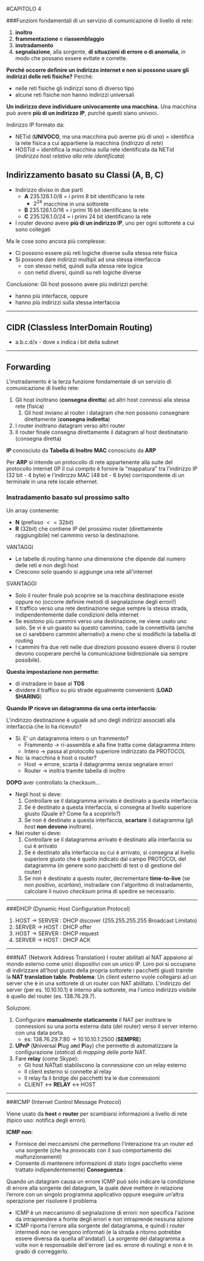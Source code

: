 
#CAPITOLO 4

###Funzioni fondamentali di un servizio di comunicazione di livello di rete:

1. **inoltro**
2. **frammentazione** e **riassemblaggio**
3. **instradamento**
4. **segnalazione**, alla sorgente, **di situazioni di errore o di anomalia**, in modo che possano essere evitate e corrette.

**Perché occorre definire un indirizzo internet e non si possono usare gli indirizzi delle reti fisiche?**
Perché:

- nelle reti fisiche gli indirizzi sono di diverso tipo
- alcune reti fisiche non hanno indirizzi universali


**Un indirizzo deve individuare univocamente una macchina.** Una macchina può avere **più di un indirizzo IP**, purché questi siano univoci.

Indirizzo IP formato da:

- NETid (**UNIVOCO**, ma una macchina può averne più di uno) = identifica la rete fisica a cui appartiene la macchina (*indirizzo di rete*)
- HOSTid = identifica la macchina sulla rete identificata da NETid (*indirizzo host relativo alla rete identificata*)

## Indirizzamento basato su Classi (A, B, C)

- Indirizzo diviso in due parti 
  - **A** 235.126.1.0/8  = i primi 8  bit identificano la rete
    - $2^{24}$ macchine in una sottorete
  - **B** 235.126.1.0/16 = i primi 16 bit identificano la rete
  - **C** 235.126.1.0/24 = i primi 24 bit identificano la rete
- I router devono avere **più di un indirizzo IP**, uno per ogni sottorete a cui sono collegati

Ma le cose sono ancora più complesse:

- Ci possono essere più reti logiche diverse sulla stessa rete fisica
- Si possono dare indirizzi multipli ad una stessa interfaccia 
  - con stesso netid, quindi sulla stessa rete logica
  - con netid diversi, quindi su reti logiche diverse 

Conclusione: Gli host possono avere più indirizzi perché:

- hanno più interfacce, oppure
- hanno più indirizzi sulla stessa interfaccia
---
## CIDR (Classless InterDomain Routing)

- a.b.c.d/x - dove x indica i bit della subnet

---
## Forwarding
L'instradamento è la terza funzione fondamentale di un servizio di comunicazione di livello rete:

1) Gli host inoltrano (**consegna diretta**) ad altri host connessi alla  stessa rete (fisica)
   1) Gli host inviano al router i datagram che non possono  consegnare direttamente (**consegna indiretta**)
2) I router inoltrano datagram verso altri router 
3) Il router finale consegna direttamente il datagram al host destinatario (consegna diretta)

**IP** conosciuto da **Tabella di Inoltro**
**MAC** conosciuto da **ARP**

Per **ARP** si intende un protocollo di rete appartenente alla suite del protocollo internet (IP il cui compito è fornire la "mappatura" tra l'indirizzo IP (32 bit - 4 byte) e l'indirizzo MAC (48 bit - 6 byte) corrispondente di un terminale in una rete locale ethernet.

### Instradamento basato sul prossimo salto

Un array contenente:

- **N** (prefisso $<=32 bit$)
- **R** ($32 bit$) che contiene IP del prossimo router (direttamente raggiungibile) nel cammino verso la destinazione.

VANTAGGI

- Le tabelle di routing hanno una dimensione che dipende dal  numero delle reti e non degli host
-  Crescono solo quando si aggiunge una rete all'internet

SVANTAGGI

-  Solo il router finale può scoprire se la macchina destinazione esiste oppure no (occorre definire metodi di segnalazione degli errori!)
-  Il traffico verso una rete destinazione segue sempre la stessa strada, indipendentemente dalle condizioni della internet
-  Se esistono più cammini verso una destinazione, ne viene usato uno solo. Se vi è un guasto su questo cammino, cade la connettività (anche se ci sarebbero cammini alternativi) a meno che si modifichi la tabella di routing 
-  I cammini fra due reti nelle due direzioni possono essere diversi (i router devono cooperare perché la comunicazione bidirezionale sia sempre possibile).

**Questa impostazione non permette:**

- di instradare in base al **TOS**
- dividere il traffico su più strade egualmente convenienti (**LOAD SHARING**)


**Quando IP riceve un datagramma da una certa interfaccia:** 
  
L'indirizzo destinazione è uguale ad uno degli indirizzi  associati alla interfaccia che lo ha ricevuto? 

- Sì: E' un datagramma intero o un frammento?
    - Frammento -> ri-assembla e alla fine tratta come datagramma  intero
    - Intero -> passa al protocollo superiore indirizzato da PROTOCOL
- No: la macchina è host o router?
    - Host -> errore, scarta il datagramma senza segnalare errori
    - Router -> inoltra tramite tabella di inoltro
  
**DOPO** aver controllato la checksum... 

- Negli host si deve: 
  1. Controllare se il datagramma arrivato è destinato a questa interfaccia 
  2. Se è destinato a questa interfaccia, si consegna al livello superiore giusto (Quale è? Come fa a scoprirlo?)
  3. Se non è destinato a questa interfaccia, **scartare** il datagramma (gli *host* **non devono** inoltrare).
- Nei router si deve:
  1. Controllare se il datagramma arrivato è destinato alla interfaccia su cui è  arrivato
  2. Se è destinato alla interfaccia su cui è arrivato, si consegna al livello superiore giusto che è quello indicato dal campo PROTOCOL del  datagramma (in genere sono pacchetti di test o di gestione del router)
  3. Se non è destinato a questo router, decrementare **time-to-live** (se non positivo, *scartare*), instradare con l'algoritmo di instradamento, calcolare il nuovo *checksum* prima di spedire se necessario.

---

###DHCP (Dynamic Host Configuration Protocol)

1. HOST   -> SERVER : DHCP discover (255.255.255.255 Broadcast Limitato)
2. SERVER -> HOST   : DHCP offer
3. HOST   -> SERVER : DHCP request
4. SERVER -> HOST   : DHCP ACK
---
###NAT (Network Address Translation)
I router abilitati al NAT appaiono al mondo esterno come unici dispositivi con un unico IP. Loro poi si occupano di indirizzare all'host giusto della propria sottorete i pacchetti giusti tramite la **NAT translation table**.
**Problema**: Un client esterno vuole collegarsi ad un server che è in una sottorete di un router con NAT abilitato. L'indirizzo del server (per es. 10.10.10.1) è interno alla sottorete, ma l'unico indirizzo visibile è quello del router (es. 138.76.29.7).

Soluzioni:

1. Configurare **manualmente staticamente** il NAT per inoltrare le connessioni su una porta esterna data (del router) verso il server interno con una data porta.
   - es: 138.76.29.7:80 -> 10.10.10.1:2500 (**SEMPRE**)
2. **UPnP** (**U**niversal **P**lug a**n**d **P**lay) che permette di automatizzare la configurazione (*statica*) di *mapping delle porte* NAT.
3. Fare **relay** (come Skype):
     - Gli host NATtati stabiliscono la connessione con un relay esterno
     - Il client esterno si connette al relay
     - Il relay fa il bridge dei pacchetti tra le due connessioni 
     - CLIENT <-> **RELAY** <-> HOST
  ---

###ICMP (Internet Control Message Protocol)

Viene usato da **host** e **router** per scambiarsi informazioni a livello di rete (tipico uso: notifica degli errori).

**ICMP non**:

- Fornisce dei meccamismi che permettono l’interazione tra un router ed  una sorgente (che ha provocato con il suo comportamento dei malfunzionamenti)
-  Consente di mantenere informazioni di stato (ogni pacchetto viene trattato indipendentemente) 
**Conseguenza** :

  Quando un datagram causa un errore ICMP può solo indicare la  condizione di errore alla sorgente del datagram, la quale deve mettere in relazione l’errore con un singolo programma applicativo oppure eseguire un’altra operazione per risolvere il problema

- ICMP è un meccanismo di segnalazione di errori: non  specifica l'azione da intraprendere a fronte degli errori e non  intraprende nessuna azione
- ICMP riporta l'errore alla sorgente del datagramma, e quindi i router intermedi non ne vengono informati (e la strada a  ritorno potrebbe essere diversa da quella all'andata!). La  sorgente del datagramma a volte non è responsabile dell'errore (ad es. errore di routing) e non è in grado di correggerlo.